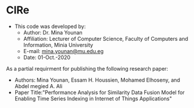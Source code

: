 # ClRe 
- This code was developed by: 
    - Author: Dr. Mina Younan
    - Affiliation: Lecturer of Computer Science, Faculty of Computers and Information, Minia University
    - E-mail: mina.younan@mu.edu.eg
    - Date: 01-Oct.-2020

As a partial requirment for publishing the following research paper: 
 - Authors: Mina Younan, Essam H. Houssien, Mohamed Elhoseny, and Abdel megied A. Ali
 - Paper Title:"Performance Analysis for Similarity Data Fusion Model for Enabling Time Series Indexing in Internet of Things Applications"

